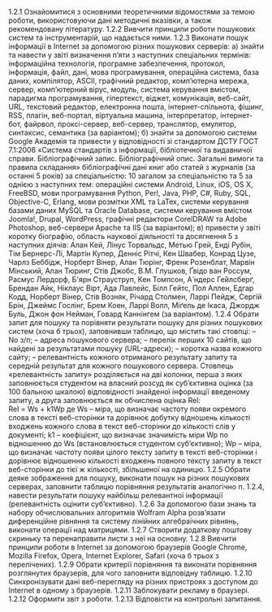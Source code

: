 1.2.1 Ознайомитися з основними теоретичними відомостями за темою роботи, використовуючи дані методичні вказівки, а також рекомендовану літературу.
1.2.2 Вивчити принципи роботи пошукових систем та інструментарій, що надається ними.
1.2.3 Виконати пошук інформації в Internet за допомогою різних пошукових серверів:
a) знайти та навести у звіті визначення п’яти з наступних спеціальних термінів: інформаційна технологія, програмне забезпечення, протокол, інформація, файл, дані, мова програмування, операційна система, база даних, компілятор, ASCII, графічний редактор, комп’ютерна мережа, сервер, комп’ютерний вірус, модуль, система керування вмістом, парадигма програмування, гіпертекст, віджет, комунікація, веб-сайт, URL, текстовий редактор, електронна пошта, інтернет-спільнота, фішинг, RSS, плагін, веб-портал, віртуальна машина, інтерпретатор, інтернет-бот, файрвол, проксі-сервер, веб-сервер, транслятор, емулятор, синтаксис, семантика (за варіантом);
б) знайти за допомогою системи Google Академія та привести у відповідності зі стандартом ДСТУ ГОСТ 7.1:2006 «Система стандартів з інформації, бібліотечної та видавничої справи. Бібліографічний запис. Бібліографічний опис. Загальні вимоги та правила складання» бібліографічні дані книг або статей з журналів (за останні 5 років) за спеціальністю: 10 загалом за спеціальністю та 5 за однією з наступних тем: операційні системи Android, Linux, iOS, OS X, FreeBSD, мови програмування Python, Perl, Java, PHP, C#, Ruby, SQL, Objective-C, Erlang, мови розмітки XML та LaTex, системи керування базами даних MySQL та Oracle Database, системи керування вмістом Joomla!, Drupal, WordPress, графічні редактори CorelDRAW та Adobe Photoshop, веб-сервери Apache та IIS (за варіантом);
в) привести у звіті коротку біографію, область наукової діяльності та досягнення 5 з наступних діячів: Алан Кей, Лінус Торвальдс, Метью Грей, Енді Рубін, Тім Бернерс-Лі, Мартін Купер, Денніс Рітчі, Кен Швабер, Конрад Цузе, Чарлз Беббідж, Норберт Вінер, Алан Тюрінг, Френк Розенблат, Марвін Мінський, Алан Тюринг, Стів Джобс, В.М. Глушков, Ґвідо ван Россум, Расмус Лердорф, Б'ярн Страуструп, Кен Томпсон, А́ ндерс Ге́йлсберґ, Брендан Айк, Ні́клаус Вірт, Ада Лавлейс, Білл Гейтс, Пол Аллен, Едгар Кодд, Норберт Вінер, Стів Возняк, Річард Столмен, Ларрі Пейдж, Сергі́й Брін, Джеймс Гослінг, Брем Коен, Ларрі Волл, Міґель де Ікаса, Джордж Буль, Джон фон Нейман, Говард Каннінгем (за варіантом).
1.2.4 Обрати запит для пошуку та порівняти результати пошуку для різних пошукових систем (хоча б трьох), заповнивши таблицю, що містить такі стовпці: – No з/п; – адреса пошукового сервера; – перелік перших 10 сайтів, що найдені за результатами пошуку (URL-адреси); – коротка назва кожного сайту; – релевантність кожного отриманого результату запиту та середній результат для кожного пошукового сервера. Стовпець «релевантність запиту» розділяється на дві колонки, перша з яких заповнюється студентом на власний розсуд як суб’єктивна оцінка (за 100 бальною шкалою) відповідності знайденої інформації введеному запиту, а друга заповнюється як обчислена оцінка Rel:  
Rel = Ws + k1Wp
де Ws – міра, що визначає частоту появи окремого слова в тексті веб-сторінки та дорівнює добутку відношень кількості входжень кожного слова в текст веб-сторінки до кількості слів у документі; k1 – коефіцієнт, що визначає значимість міри Wp по відношенню до Ws (встановлюється студентом суб’єктивно); Wp – міра, що визначає частоту появи цілого тексту запиту в тексті веб-сторінки і дорівнює відношенню кількості входжень повного тексту запиту в текст веб-сторінки до тієї ж кількості, збільшеної на одиницю.
1.2.5 Обрати деяке зображення для пошуку, виконати пошук на різних пошукових серверах, заповнити таблицю порівняння результатів аналогічно п. 1.2.4, навести результати пошуку найбільш релевантної інформації (релевантність оцінити суб’єктивно).
1.2.6 За допомогою бази знань та набору обчислювальних алгоритмів Wolfram Alpha розв’язати диференційне рівняння та систему лінійних алгебраїчних рівнянь, виконати операції над матрицями.
1.2.7 Створити додаткову поштову скриньку та перенаправити листи з неї на основну.
1.2.8 Вивчити принципи роботи в Internet за допомогою браузерів Google Chrome, Mozilla Firefox, Opera, Internet Explorer, Safari (хоча б трьох з перелічених).
1.2.9 Обрати критерії порівняння та виконати порівняння розглянутих браузерів, для чого заповнити відповідну таблицю.
1.2.10 Синхронізувати дані веб-перегляду на різних пристроях з доступом до Internet в одному з браузерів.
1.2.11 Заблокувати рекламу в браузері.
1.2.12 Оформити звіт з роботи.
1.2.13 Відповісти на контрольні запитання.
